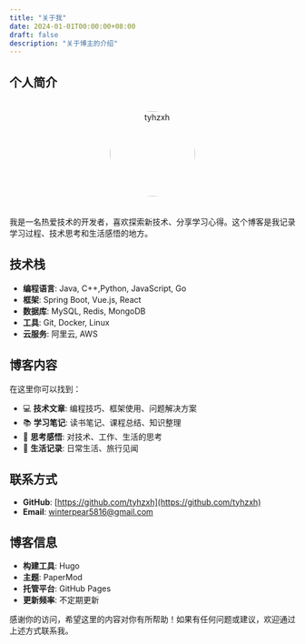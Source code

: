 ```yaml
---
title: "关于我"
date: 2024-01-01T00:00:00+08:00
draft: false
description: "关于博主的介绍"
---
```


## 个人简介

<div align="center">
  <img src="/images/man.jpg" alt="tyhzxh" width="150" height="150" style="border-radius: 50%; margin: 20px 0;">
</div>

我是一名热爱技术的开发者，喜欢探索新技术、分享学习心得。这个博客是我记录学习过程、技术思考和生活感悟的地方。

## 技术栈

- **编程语言**: Java, C++,Python, JavaScript, Go
- **框架**: Spring Boot, Vue.js, React
- **数据库**: MySQL, Redis, MongoDB
- **工具**: Git, Docker, Linux
- **云服务**: 阿里云, AWS

## 博客内容

在这里你可以找到：

- 💻 **技术文章**: 编程技巧、框架使用、问题解决方案
- 📚 **学习笔记**: 读书笔记、课程总结、知识整理
- 🤔 **思考感悟**: 对技术、工作、生活的思考
- 📸 **生活记录**: 日常生活、旅行见闻

## 联系方式

- **GitHub**: [https://github.com/tyhzxh](https://github.com/tyhzxh)
- **Email**: winterpear5816@gmail.com

## 博客信息

- **构建工具**: Hugo
- **主题**: PaperMod
- **托管平台**: GitHub Pages
- **更新频率**: 不定期更新

感谢你的访问，希望这里的内容对你有所帮助！如果有任何问题或建议，欢迎通过上述方式联系我。
